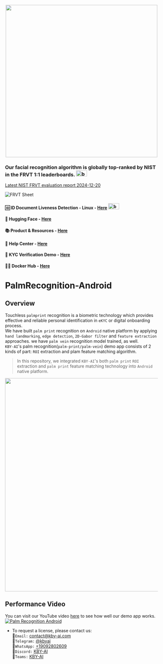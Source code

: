<p align="center">
  <a href="https://play.google.com/store/apps/dev?id=7086930298279250852" target="_blank">
    <img alt="" src="https://github-production-user-asset-6210df.s3.amazonaws.com/125717930/246971879-8ce757c3-90dc-438d-807f-3f3d29ddc064.png" width=500/>
  </a>  
</p>

### Our facial recognition algorithm is globally top-ranked by NIST in the FRVT 1:1 leaderboards. <span><img src="https://github.com/kby-ai/.github/assets/125717930/bcf351c5-8b7a-496e-a8f9-c236eb8ad59e" alt="badge" width="36" height="20"></span>  
[Latest NIST FRVT evaluation report 2024-12-20](https://pages.nist.gov/frvt/html/frvt11.html)  

![FRVT Sheet](https://github.com/user-attachments/assets/16b4cee2-3a91-453f-94e0-9e81262393d7)

#### 🆔 ID Document Liveness Detection - Linux - [Here](https://web.kby-ai.com)  <span><img src="https://github.com/kby-ai/.github/assets/125717930/bcf351c5-8b7a-496e-a8f9-c236eb8ad59e" alt="badge" width="36" height="20"></span>
#### 🤗 Hugging Face - [Here](https://huggingface.co/kby-ai)
#### 📚 Product & Resources - [Here](https://github.com/kby-ai/Product)
#### 🛟 Help Center - [Here](https://docs.kby-ai.com)
#### 💼 KYC Verification Demo - [Here](https://github.com/kby-ai/KYC-Verification-Demo-Android)
#### 🙋‍♀️ Docker Hub - [Here](https://hub.docker.com/u/kbyai)

# PalmRecognition-Android

## Overview

Touchless `palmprint` recognition is a biometric technology which provides effective and reliable personal identification in `eKYC` or digital onboarding process.</br>
We have built `palm print` recognition on `Android` native platform by applying `hand landmarking`, `edge detection`, `2D-Gabor filter` and `feature extraction` approaches. we have `palm vein` recognition model trained, as well.</br>
`KBY-AI`'s palm recognition(`palm-print/palm-vein`) demo app consists of 2 kinds of part: `ROI` extraction and plam feature matching algorithm.</br>
> In this repository, we integrated `KBY-AI`'s both `palm print` `ROI` extraction and `palm print` feature matching technology into `Android` native platform.</br>

<p float="left">
  <img src="https://github.com/user-attachments/assets/879d3247-103b-4968-b9d6-86820949bed4" width=700/>
</p>

## Performance Video

You can visit our YouTube video [here](https://www.youtube.com/watch?v=Z8mIbdopAjc) to see how well our demo app works.</br>
[![Palm Recognition Android](https://img.youtube.com/vi/Z8mIbdopAjc/0.jpg)](https://www.youtube.com/watch?v=Z8mIbdopAjc)

- To request a license, please contact us:</br>
🧙`Email:` contact@kby-ai.com</br>
🧙`Telegram:` [@kbyai](https://t.me/kbyai)</br>
🧙`WhatsApp:` [+19092802609](https://wa.me/+19092802609)</br>
🧙`Discord:` [KBY-AI](https://discord.gg/CgHtWQ3k9T)</br>
🧙`Teams:` [KBY-AI](https://teams.live.com/l/invite/FBAYGB1-IlXkuQM3AY)</br>

